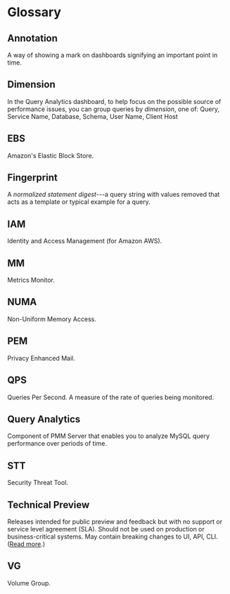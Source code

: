 <!-- CREATED BY make_glossary.pl - DO NOT EDIT! -->

<!-- Local style adjustments -->
<style>div.section dl.glossary dt {font-weight: bold; font-size: 1.3em;}
      div.section dd {margin-top: 10px; margin-bottom: 10px; margin-left: 30px;}
</style>

# Glossary

## Annotation

A way of showing a mark on dashboards signifying an important point in time.

## Dimension

In the Query Analytics dashboard, to help focus on the possible source of performance issues, you can group queries by *dimension*, one of: Query, Service Name, Database, Schema, User Name, Client Host

## EBS

Amazon's Elastic Block Store.

## Fingerprint

A *normalized statement digest*---a query string with values removed that acts as a template or typical example for a query.

## IAM

Identity and Access Management (for Amazon AWS).

## MM

Metrics Monitor.

## NUMA

Non-Uniform Memory Access.

## PEM

Privacy Enhanced Mail.

## QPS

Queries Per Second. A measure of the rate of queries being monitored.

## Query Analytics

Component of PMM Server that enables you to analyze MySQL query performance over periods of time.

## STT

Security Threat Tool.

## Technical Preview

Releases intended for public preview and feedback but with no support or service level agreement (SLA). Should not be used on production or business-critical systems. May contain breaking changes to UI, API, CLI. ([Read more](https://www.percona.com/services/policies/percona-release-lifecycle-overview).)

## VG

Volume Group.
